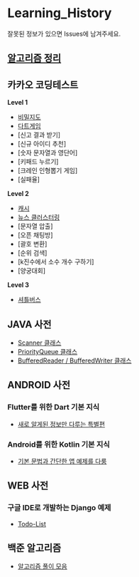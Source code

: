# Learning_History
잘못된 정보가 있으면 Issues에 남겨주세요.

## [알고리즘 정리](https://github.com/MojitoBar/Learning_History/tree/master/CodingTest)

## 카카오 코딩테스트
**Level 1**
- [비밀지도](https://github.com/MojitoBar/Learning_History/blob/master/kakao_test/secret_map.md)
- [다트게임](https://github.com/MojitoBar/Learning_History/blob/master/kakao_test/dart_game.md)
- [신고 결과 받기]
- [신규 아이디 추천]
- [숫자 문자열과 영단어]
- [키패드 누르기]
- [크레인 인형뽑기 게임]
- [실패율]

**Level 2**
- [캐시](https://github.com/MojitoBar/Learning_History/blob/master/kakao_test/cache.md)
- [뉴스 클러스터링](https://github.com/MojitoBar/Learning_History/blob/master/kakao_test/news_clustering.md)
- [문자열 압출]
- [오픈 채팅방]
- [괄호 변환]
- [순위 검색]
- [k진수에서 소수 개수 구하기]
- [양궁대회]

**Level 3**
- [셔틀버스](https://github.com/MojitoBar/Learning_History/blob/master/kakao_test/shuttle_bus.md)

## JAVA 사전
- [Scanner 클래스](https://github.com/MojitoBar/Learning_History/blob/master/java/Scanner.md)
- [PriorityQueue 클래스](https://github.com/MojitoBar/Learning_History/blob/master/java/PriorityQueue.md)
- [BufferedReader / BufferedWriter 클래스](https://github.com/MojitoBar/Learning_History/blob/master/java/BufR_BufW.md)

## ANDROID 사전
### Flutter를 위한 Dart 기본 지식
- [새로 알게된 정보만 다루는 특별편](https://github.com/MojitoBar/Learning_History/blob/master/dart/dart.md)

### Android를 위한 Kotlin 기본 지식
- [기본 문법과 간단한 앱 예제를 다룸](https://github.com/MojitoBar/Learning_History/blob/master/kotlin/kotlin.md)

## WEB 사전
### 구글 IDE로 개발하는 Django 예제
- [Todo-List](https://github.com/MojitoBar/Learning_History/blob/master/python/python.md)

## 백준 알고리즘
- [알고리즘 풀이 모음](https://github.com/MojitoBar/Learning_History/blob/master/baekjoon/README.md)
